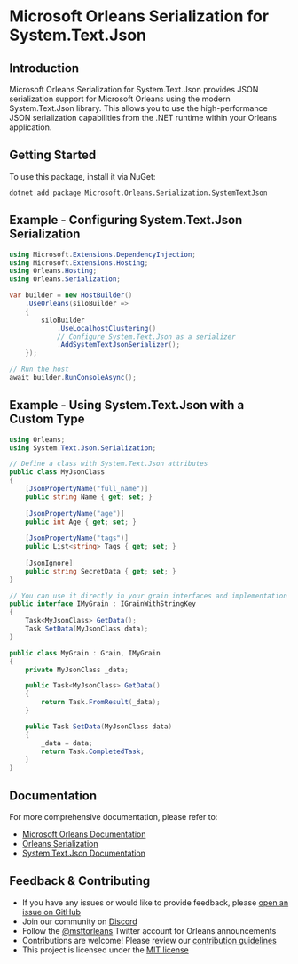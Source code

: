 # Microsoft Orleans Serialization for System.Text.Json

## Introduction
Microsoft Orleans Serialization for System.Text.Json provides JSON serialization support for Microsoft Orleans using the modern System.Text.Json library. This allows you to use the high-performance JSON serialization capabilities from the .NET runtime within your Orleans application.

## Getting Started
To use this package, install it via NuGet:

```shell
dotnet add package Microsoft.Orleans.Serialization.SystemTextJson
```

## Example - Configuring System.Text.Json Serialization
```csharp
using Microsoft.Extensions.DependencyInjection;
using Microsoft.Extensions.Hosting;
using Orleans.Hosting;
using Orleans.Serialization;

var builder = new HostBuilder()
    .UseOrleans(siloBuilder =>
    {
        siloBuilder
            .UseLocalhostClustering()
            // Configure System.Text.Json as a serializer
            .AddSystemTextJsonSerializer();
    });

// Run the host
await builder.RunConsoleAsync();
```

## Example - Using System.Text.Json with a Custom Type
```csharp
using Orleans;
using System.Text.Json.Serialization;

// Define a class with System.Text.Json attributes
public class MyJsonClass
{
    [JsonPropertyName("full_name")]
    public string Name { get; set; }
    
    [JsonPropertyName("age")]
    public int Age { get; set; }
    
    [JsonPropertyName("tags")]
    public List<string> Tags { get; set; }
    
    [JsonIgnore]
    public string SecretData { get; set; }
}

// You can use it directly in your grain interfaces and implementation
public interface IMyGrain : IGrainWithStringKey
{
    Task<MyJsonClass> GetData();
    Task SetData(MyJsonClass data);
}

public class MyGrain : Grain, IMyGrain
{
    private MyJsonClass _data;

    public Task<MyJsonClass> GetData()
    {
        return Task.FromResult(_data);
    }

    public Task SetData(MyJsonClass data)
    {
        _data = data;
        return Task.CompletedTask;
    }
}
```

## Documentation
For more comprehensive documentation, please refer to:
- [Microsoft Orleans Documentation](https://learn.microsoft.com/dotnet/orleans/)
- [Orleans Serialization](https://learn.microsoft.com/en-us/dotnet/orleans/host/configuration-guide/serialization)
- [System.Text.Json Documentation](https://learn.microsoft.com/en-us/dotnet/standard/serialization/system-text-json/overview)

## Feedback & Contributing
- If you have any issues or would like to provide feedback, please [open an issue on GitHub](https://github.com/dotnet/orleans/issues)
- Join our community on [Discord](https://aka.ms/orleans-discord)
- Follow the [@msftorleans](https://twitter.com/msftorleans) Twitter account for Orleans announcements
- Contributions are welcome! Please review our [contribution guidelines](https://github.com/dotnet/orleans/blob/main/CONTRIBUTING.md)
- This project is licensed under the [MIT license](https://github.com/dotnet/orleans/blob/main/LICENSE)